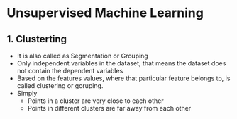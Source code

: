 # Unsupervised Machine Learning
## 1. Clusterting
- It is also called as Segmentation or Grouping
- Only independent variables in the dataset, that means the dataset does not contain the dependent variables
- Based on the features values, where that particular feature belongs to, is called clustering or goruping.
- Simply
  - Points in a cluster are very close to each other
  - Points in different clusters are far away from each other
